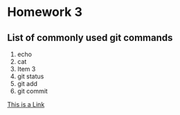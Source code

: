 

# Homework 3
## List of commonly used git commands


1. echo
2. cat 
3. Item 3
4. git status
5. git add
6. git commit 

[This is a Link](https://www.google.com "Google's Homepage")